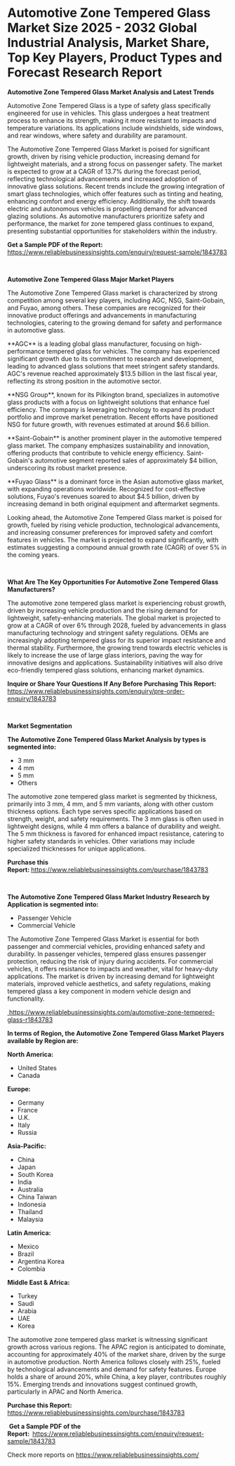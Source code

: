 <p><h1>Automotive Zone Tempered Glass Market Size 2025 - 2032 Global Industrial Analysis, Market Share, Top Key Players, Product Types and Forecast Research Report</h1></p><p><strong>Automotive Zone Tempered Glass Market Analysis and Latest Trends</strong></p>
<p><p>Automotive Zone Tempered Glass is a type of safety glass specifically engineered for use in vehicles. This glass undergoes a heat treatment process to enhance its strength, making it more resistant to impacts and temperature variations. Its applications include windshields, side windows, and rear windows, where safety and durability are paramount. </p><p>The Automotive Zone Tempered Glass Market is poised for significant growth, driven by rising vehicle production, increasing demand for lightweight materials, and a strong focus on passenger safety. The market is expected to grow at a CAGR of 13.7% during the forecast period, reflecting technological advancements and increased adoption of innovative glass solutions. Recent trends include the growing integration of smart glass technologies, which offer features such as tinting and heating, enhancing comfort and energy efficiency. Additionally, the shift towards electric and autonomous vehicles is propelling demand for advanced glazing solutions. As automotive manufacturers prioritize safety and performance, the market for zone tempered glass continues to expand, presenting substantial opportunities for stakeholders within the industry.</p></p>
<p><strong>Get a Sample PDF of the Report:&nbsp;</strong> <a href="https://www.reliablebusinessinsights.com/enquiry/request-sample/1843783?utm_campaign=3107&utm_medium=2&utm_source=Github&utm_content=ia&utm_term=31032025&utm_id=automotive-zone-tempered-glass">https://www.reliablebusinessinsights.com/enquiry/request-sample/1843783</a></p>
<p>&nbsp;</p>
<p><strong>Automotive Zone Tempered Glass Major Market Players</strong></p>
<p><p>The Automotive Zone Tempered Glass market is characterized by strong competition among several key players, including AGC, NSG, Saint-Gobain, and Fuyao, among others. These companies are recognized for their innovative product offerings and advancements in manufacturing technologies, catering to the growing demand for safety and performance in automotive glass.</p><p>**AGC** is a leading global glass manufacturer, focusing on high-performance tempered glass for vehicles. The company has experienced significant growth due to its commitment to research and development, leading to advanced glass solutions that meet stringent safety standards. AGC's revenue reached approximately $13.5 billion in the last fiscal year, reflecting its strong position in the automotive sector.</p><p>**NSG Group**, known for its Pilkington brand, specializes in automotive glass products with a focus on lightweight solutions that enhance fuel efficiency. The company is leveraging technology to expand its product portfolio and improve market penetration. Recent efforts have positioned NSG for future growth, with revenues estimated at around $6.6 billion.</p><p>**Saint-Gobain** is another prominent player in the automotive tempered glass market. The company emphasizes sustainability and innovation, offering products that contribute to vehicle energy efficiency. Saint-Gobain's automotive segment reported sales of approximately $4 billion, underscoring its robust market presence.</p><p>**Fuyao Glass** is a dominant force in the Asian automotive glass market, with expanding operations worldwide. Recognized for cost-effective solutions, Fuyao's revenues soared to about $4.5 billion, driven by increasing demand in both original equipment and aftermarket segments. </p><p>Looking ahead, the Automotive Zone Tempered Glass market is poised for growth, fueled by rising vehicle production, technological advancements, and increasing consumer preferences for improved safety and comfort features in vehicles. The market is projected to expand significantly, with estimates suggesting a compound annual growth rate (CAGR) of over 5% in the coming years.</p></p>
<p>&nbsp;</p>
<p><strong>What Are The Key Opportunities For Automotive Zone Tempered Glass Manufacturers?</strong></p>
<p><p>The automotive zone tempered glass market is experiencing robust growth, driven by increasing vehicle production and the rising demand for lightweight, safety-enhancing materials. The global market is projected to grow at a CAGR of over 6% through 2028, fueled by advancements in glass manufacturing technology and stringent safety regulations. OEMs are increasingly adopting tempered glass for its superior impact resistance and thermal stability. Furthermore, the growing trend towards electric vehicles is likely to increase the use of large glass interiors, paving the way for innovative designs and applications. Sustainability initiatives will also drive eco-friendly tempered glass solutions, enhancing market dynamics.</p></p>
<p><strong>Inquire or Share Your Questions If Any Before Purchasing This Report:</strong> <a href="https://www.reliablebusinessinsights.com/enquiry/pre-order-enquiry/1843783?utm_campaign=3107&utm_medium=2&utm_source=Github&utm_content=ia&utm_term=31032025&utm_id=automotive-zone-tempered-glass">https://www.reliablebusinessinsights.com/enquiry/pre-order-enquiry/1843783</a></p>
<p>&nbsp;</p>
<p><strong>Market Segmentation</strong></p>
<p><strong>The Automotive Zone Tempered Glass Market Analysis by types is segmented into:</strong></p>
<p><ul><li>3 mm</li><li>4 mm</li><li>5 mm</li><li>Others</li></ul></p>
<p><p>The automotive zone tempered glass market is segmented by thickness, primarily into 3 mm, 4 mm, and 5 mm variants, along with other custom thickness options. Each type serves specific applications based on strength, weight, and safety requirements. The 3 mm glass is often used in lightweight designs, while 4 mm offers a balance of durability and weight. The 5 mm thickness is favored for enhanced impact resistance, catering to higher safety standards in vehicles. Other variations may include specialized thicknesses for unique applications.</p></p>
<p><strong>Purchase this Report:&nbsp;</strong><a href="https://www.reliablebusinessinsights.com/purchase/1843783?utm_campaign=3107&utm_medium=2&utm_source=Github&utm_content=ia&utm_term=31032025&utm_id=automotive-zone-tempered-glass">https://www.reliablebusinessinsights.com/purchase/1843783</a></p>
<p>&nbsp;</p>
<p><strong>The Automotive Zone Tempered Glass Market Industry Research by Application is segmented into:</strong></p>
<p><ul><li>Passenger Vehicle</li><li>Commercial Vehicle</li></ul></p>
<p><p>The Automotive Zone Tempered Glass Market is essential for both passenger and commercial vehicles, providing enhanced safety and durability. In passenger vehicles, tempered glass ensures passenger protection, reducing the risk of injury during accidents. For commercial vehicles, it offers resistance to impacts and weather, vital for heavy-duty applications. The market is driven by increasing demand for lightweight materials, improved vehicle aesthetics, and safety regulations, making tempered glass a key component in modern vehicle design and functionality.</p></p>
<p><a href="https://www.reliablebusinessinsights.com/automotive-zone-tempered-glass-r1843783?utm_campaign=3107&utm_medium=2&utm_source=Github&utm_content=ia&utm_term=31032025&utm_id=automotive-zone-tempered-glass">&nbsp;https://www.reliablebusinessinsights.com/automotive-zone-tempered-glass-r1843783</a></p>
<p><strong>In terms of Region, the Automotive Zone Tempered Glass Market Players available by Region are:</strong></p>
<p>
    <p> <strong> North America: </strong>
        <ul>
            <li>United States</li>
            <li>Canada</li>
        </ul>
        </p> 
    <p> <strong> Europe: </strong>
        <ul>
            <li>Germany</li>
            <li>France</li>
            <li>U.K.</li>
            <li>Italy</li>
            <li>Russia</li>
        </ul>
        </p> 
    <p> <strong> Asia-Pacific: </strong>
        <ul>
            <li>China</li>
            <li>Japan</li>
            <li>South Korea</li>
            <li>India</li>
            <li>Australia</li>
            <li>China Taiwan</li>
            <li>Indonesia</li>
            <li>Thailand</li>
            <li>Malaysia</li>
        </ul>
        </p> 
    <p> <strong> Latin America: </strong>
        <ul>
            <li>Mexico</li>
            <li>Brazil</li>
            <li>Argentina Korea</li>
            <li>Colombia</li>
        </ul>
        </p> 
    <p> <strong> Middle East & Africa: </strong>
        <ul>
            <li>Turkey</li>
            <li>Saudi</li>
            <li>Arabia</li>
            <li>UAE</li>
            <li>Korea</li>
        </ul>
    </p>
    </p>
<p><p>The automotive zone tempered glass market is witnessing significant growth across various regions. The APAC region is anticipated to dominate, accounting for approximately 40% of the market share, driven by the surge in automotive production. North America follows closely with 25%, fueled by technological advancements and demand for safety features. Europe holds a share of around 20%, while China, a key player, contributes roughly 15%. Emerging trends and innovations suggest continued growth, particularly in APAC and North America.</p></p>
<p><strong>Purchase this Report: </strong><a href="https://www.reliablebusinessinsights.com/purchase/1843783?utm_campaign=3107&utm_medium=2&utm_source=Github&utm_content=ia&utm_term=31032025&utm_id=automotive-zone-tempered-glass">https://www.reliablebusinessinsights.com/purchase/1843783</a></p>
<p>&nbsp;<strong>Get a Sample PDF of the Report:&nbsp;&nbsp;</strong><a href="https://www.reliablebusinessinsights.com/enquiry/request-sample/1843783?utm_campaign=3107&utm_medium=2&utm_source=Github&utm_content=ia&utm_term=31032025&utm_id=automotive-zone-tempered-glass">https://www.reliablebusinessinsights.com/enquiry/request-sample/1843783</a></p>
<p><strong></strong></p>
<p>Check more reports on <a href="https://www.reliablebusinessinsights.com/?utm_campaign=3107&utm_medium=2&utm_source=Github&utm_content=ia&utm_term=31032025&utm_id=automotive-zone-tempered-glass">https://www.reliablebusinessinsights.com/</a></p>